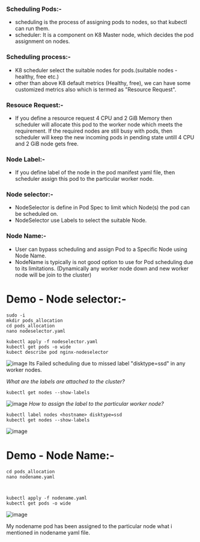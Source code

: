 ### Scheduling Pods:-
  + scheduling is the process of assigning pods to nodes, so that kubectl can run them.
  + scheduler: It is a component on K8 Master node, which decides the pod assignment on nodes.
    
### Scheduling process:-
  + K8 scheduler select the suitable nodes for pods.(suitable nodes - healthy, free etc.)
  + other than above K8 default metrics (Healthy, free), we can have some customized metrics also which is termed as "Resource Request".
    
### Resouce Request:-
  + If you define a resource request 4 CPU and 2 GiB Memory then scheduler will allocate this pod to the worker node which meets the requirement. If the required nodes are still busy with pods, then scheduler will keep the new incoming pods in pending state untill 4 CPU and 2 GiB node gets free.

### Node Label:-
  + If you define label of the node in the pod manifest yaml file, then scheduler assign this pod to the particular worker node.

### Node selector:-
  + NodeSelector is define in Pod Spec to limit which Node(s) the pod can be scheduled on.
  + NodeSelector use Labels to select the suitable Node.
### Node Name:-
  + User can bypass scheduling and assign Pod to a Specific Node using Node Name.
  + NodeName is typically is not good option to use for Pod scheduling due to its limitations. (Dynamically any worker node down and new worker node will be join to the cluster)



# Demo - Node selector:-

```
sudo -i
mkdir pods_allocation
cd pods_allocation
nano nodeselector.yaml

kubectl apply -f nodeselector.yaml
kubectl get pods -o wide
kubect describe pod nginx-nodeselector
```

![image](https://github.com/user-attachments/assets/ae2b12d2-b2fb-43fa-b197-519edc2504df)
Its Failed scheduling due to missed label "disktype=ssd" in any worker nodes.

*What are the labels are attached to the cluster?*
```
kubectl get nodes --show-labels
```
![image](https://github.com/user-attachments/assets/ae75215f-ef01-48ee-b091-5a7c0bf0ea71)
*How to assign the label to the particular worker node?*
```
kubectl label nodes <hostname> disktype=ssd
kubectl get nodes --show-labels
```

![image](https://github.com/user-attachments/assets/0f8be97a-96c6-4dad-ae69-3026e8d89543)


# Demo - Node Name:-
```
cd pods_allocation
nano nodename.yaml



kubectl apply -f nodename.yaml
kubectl get pods -o wide
```
![image](https://github.com/user-attachments/assets/cfe852fd-e665-44a0-9a7a-a72e13d2057a)

My nodename pod has been assigned to the particular node what i mentioned in nodename yaml file.
